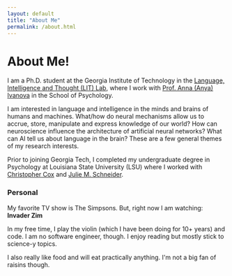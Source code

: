 ```yaml
---
layout: default
title: "About Me"
permalink: /about.html
---
```


# About Me!

I am a Ph.D. student at the Georgia Institute of Technology in the [Language, Intelligence and Thought (LIT) Lab](https://www.language-intelligence-thought.net/), where I work with [Prof. Anna (Anya) Ivanova](https://psychology.gatech.edu/people/anna-ivanova) in the School of Psychology.

I am interested in language and intelligence in the minds and brains of humans and machines. What/how do neural mechanisms allow us to accrue, store, manipulate and express knowledge of our world? How can neuroscience influence the architecture of artificial neural networks? What can AI tell us about language in the brain? These are a few general themes of my research interests.

Prior to joining Georgia Tech, I completed my undergraduate degree in Psychology at Louisiana State University (LSU) where I worked with [Christopher Cox](https://www.lsu.edu/hss/psychology/faculty/cognitive/cox.php) and [Julie M. Schneider](https://juschnei.wixsite.com/lendlab/dr-julie-m-schneider).

### Personal 

My favorite TV show is The Simpsons. But, right now I am watching: **Invader Zim**

In my free time, I play the violin (which I have been doing for 10+ years) and code. I am no software engineer, though. I enjoy reading but mostly stick to science-y topics.

I also really like food and will eat practically anything. I'm not a big fan of raisins though.